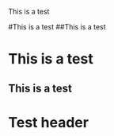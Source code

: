 This is a test

#This is a test
##This is a test

# This is a test
## This is a test

<h1>Test header</h1>

